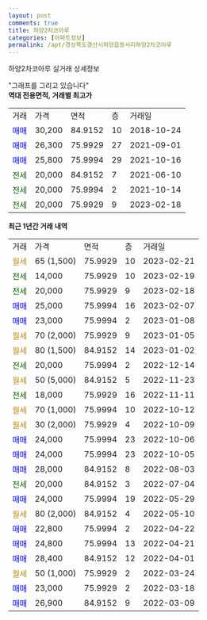 ```yaml
---
layout: post
comments: true
title: 하양2차코아루
categories: [아파트정보]
permalink: /apt/경상북도경산시하양읍동서리하양2차코아루
---
```


하양2차코아루 실거래 상세정보

<script type="text/javascript">
  google.charts.load('current', {'packages':['line', 'corechart']});
  google.charts.setOnLoadCallback(drawChart);

  function drawChart() {
    var data = new google.visualization.DataTable();
    data.addColumn('date', '거래일');
    data.addColumn('number', "매매");
    data.addColumn('number', "전세");
    data.addColumn('number', "전매");

    data.addRows([[new Date(Date.parse("2023-02-21")), null, null, null], [new Date(Date.parse("2023-02-19")), null, 14000, null], [new Date(Date.parse("2023-02-18")), null, 20000, null], [new Date(Date.parse("2023-02-07")), 25000, null, null], [new Date(Date.parse("2023-01-08")), 23000, null, null], [new Date(Date.parse("2023-01-05")), null, null, null], [new Date(Date.parse("2023-01-02")), null, null, null], [new Date(Date.parse("2022-12-14")), null, 20000, null], [new Date(Date.parse("2022-11-23")), null, null, null], [new Date(Date.parse("2022-11-11")), null, 18000, null], [new Date(Date.parse("2022-10-12")), null, null, null], [new Date(Date.parse("2022-10-09")), null, null, null], [new Date(Date.parse("2022-10-06")), 24000, null, null], [new Date(Date.parse("2022-10-05")), 24000, null, null], [new Date(Date.parse("2022-08-03")), 28000, null, null], [new Date(Date.parse("2022-07-04")), null, 20000, null], [new Date(Date.parse("2022-05-29")), 24000, null, null], [new Date(Date.parse("2022-05-10")), null, null, null], [new Date(Date.parse("2022-04-22")), 22800, null, null], [new Date(Date.parse("2022-04-21")), 24800, null, null], [new Date(Date.parse("2022-04-01")), 28400, null, null], [new Date(Date.parse("2022-03-24")), null, null, null], [new Date(Date.parse("2022-03-18")), 23000, null, null], [new Date(Date.parse("2022-03-09")), 26900, null, null]]);

    var options = {
      hAxis: {
        format: 'yyyy/MM/dd'
      },    
      lineWidth: 0,
      pointsVisible: true,    
      title: '최근 1년간 유형별 실거래가 분포',
      legend: { position: 'bottom' }
    };

    var formatter = new google.visualization.NumberFormat({pattern:'###,###'} );
    formatter.format(data, 1);
    formatter.format(data, 2);
    
    setTimeout(function() {
        var chart = new google.visualization.LineChart(document.getElementById('columnchart_material'));
        chart.draw(data, (options));
        document.getElementById('loading').style.display = 'none';
    }, 200);
  }
</script>


<div id="loading" style="z-index:20; display: block; margin-left: 0px">"그래프를 그리고 있습니다"</div>
<div id="columnchart_material" style="width: 95%; margin-left: 0px; display: block"></div>
<!-- contents start -->
<b>역대 전용면적, 거래별 최고가</b>
<table class="sortable">
    <tr>
      <td>거래</td>
      <td>가격</td>
      <td>면적</td>
      <td>층</td>
      <td>거래일</td>
    </tr>
        <tr>
          <td><a style="color: blue">매매</a></td>
          <td>30,200</td>
          <td>84.9152</td>
          <td>10</td>
          <td>2018-10-24</td>
        </tr>            <tr>
          <td><a style="color: blue">매매</a></td>
          <td>26,300</td>
          <td>75.9929</td>
          <td>27</td>
          <td>2021-09-01</td>
        </tr>            <tr>
          <td><a style="color: blue">매매</a></td>
          <td>25,800</td>
          <td>75.9994</td>
          <td>29</td>
          <td>2021-10-16</td>
        </tr>        
        <tr>
              <td><a style="color: darkgreen">전세</a></td>
              <td>20,000</td>
              <td>84.9152</td>
              <td>7</td>
              <td>2021-06-10</td>
            </tr>            <tr>
              <td><a style="color: darkgreen">전세</a></td>
              <td>20,000</td>
              <td>75.9994</td>
              <td>2</td>
              <td>2021-10-14</td>
            </tr>            <tr>
              <td><a style="color: darkgreen">전세</a></td>
              <td>20,000</td>
              <td>75.9929</td>
              <td>9</td>
              <td>2023-02-18</td>
            </tr>        
    
</table>

<b>최근 1년간 거래 내역</b>

<table class="sortable">
    <tr>
      <td>거래</td>
      <td>가격</td>
      <td>면적</td>
      <td>층</td>
      <td>거래일</td>
    </tr>
    <tr>
      <td><a style="color: darkgoldenrod">월세</a></td>
      <td>65 (1,500)</td>
      <td>75.9929</td>
      <td>10</td>
      <td>2023-02-21</td>
    </tr>          <tr>
      <td><a style="color: darkgreen">전세</a></td>
      <td>14,000</td>
      <td>75.9929</td>
      <td>10</td>
      <td>2023-02-19</td>
    </tr>          <tr>
      <td><a style="color: darkgreen">전세</a></td>
      <td>20,000</td>
      <td>75.9929</td>
      <td>9</td>
      <td>2023-02-18</td>
    </tr>          <tr>
      <td><a style="color: blue">매매</a></td>
      <td>25,000</td>
      <td>75.9994</td>
      <td>16</td>
      <td>2023-02-07</td>
    </tr>          <tr>
      <td><a style="color: blue">매매</a></td>
      <td>23,000</td>
      <td>75.9994</td>
      <td>2</td>
      <td>2023-01-08</td>
    </tr>          <tr>
      <td><a style="color: darkgoldenrod">월세</a></td>
      <td>70 (2,000)</td>
      <td>75.9929</td>
      <td>9</td>
      <td>2023-01-05</td>
    </tr>          <tr>
      <td><a style="color: darkgoldenrod">월세</a></td>
      <td>80 (1,500)</td>
      <td>84.9152</td>
      <td>14</td>
      <td>2023-01-02</td>
    </tr>          <tr>
      <td><a style="color: darkgreen">전세</a></td>
      <td>20,000</td>
      <td>75.9994</td>
      <td>2</td>
      <td>2022-12-14</td>
    </tr>          <tr>
      <td><a style="color: darkgoldenrod">월세</a></td>
      <td>50 (5,000)</td>
      <td>84.9152</td>
      <td>5</td>
      <td>2022-11-23</td>
    </tr>          <tr>
      <td><a style="color: darkgreen">전세</a></td>
      <td>18,000</td>
      <td>75.9929</td>
      <td>16</td>
      <td>2022-11-11</td>
    </tr>          <tr>
      <td><a style="color: darkgoldenrod">월세</a></td>
      <td>70 (1,000)</td>
      <td>75.9994</td>
      <td>10</td>
      <td>2022-10-12</td>
    </tr>          <tr>
      <td><a style="color: darkgoldenrod">월세</a></td>
      <td>30 (2,000)</td>
      <td>75.9929</td>
      <td>4</td>
      <td>2022-10-09</td>
    </tr>          <tr>
      <td><a style="color: blue">매매</a></td>
      <td>24,000</td>
      <td>75.9994</td>
      <td>23</td>
      <td>2022-10-06</td>
    </tr>          <tr>
      <td><a style="color: blue">매매</a></td>
      <td>24,000</td>
      <td>75.9994</td>
      <td>23</td>
      <td>2022-10-05</td>
    </tr>          <tr>
      <td><a style="color: blue">매매</a></td>
      <td>28,000</td>
      <td>84.9152</td>
      <td>8</td>
      <td>2022-08-03</td>
    </tr>          <tr>
      <td><a style="color: darkgreen">전세</a></td>
      <td>20,000</td>
      <td>84.9152</td>
      <td>3</td>
      <td>2022-07-04</td>
    </tr>          <tr>
      <td><a style="color: blue">매매</a></td>
      <td>24,000</td>
      <td>75.9994</td>
      <td>19</td>
      <td>2022-05-29</td>
    </tr>          <tr>
      <td><a style="color: darkgoldenrod">월세</a></td>
      <td>80 (2,000)</td>
      <td>84.9152</td>
      <td>4</td>
      <td>2022-05-10</td>
    </tr>          <tr>
      <td><a style="color: blue">매매</a></td>
      <td>22,800</td>
      <td>75.9994</td>
      <td>2</td>
      <td>2022-04-22</td>
    </tr>          <tr>
      <td><a style="color: blue">매매</a></td>
      <td>24,800</td>
      <td>75.9994</td>
      <td>13</td>
      <td>2022-04-21</td>
    </tr>          <tr>
      <td><a style="color: blue">매매</a></td>
      <td>28,400</td>
      <td>84.9152</td>
      <td>12</td>
      <td>2022-04-01</td>
    </tr>          <tr>
      <td><a style="color: darkgoldenrod">월세</a></td>
      <td>50 (1,000)</td>
      <td>75.9929</td>
      <td>2</td>
      <td>2022-03-24</td>
    </tr>          <tr>
      <td><a style="color: blue">매매</a></td>
      <td>23,000</td>
      <td>75.9929</td>
      <td>2</td>
      <td>2022-03-18</td>
    </tr>          <tr>
      <td><a style="color: blue">매매</a></td>
      <td>26,900</td>
      <td>84.9152</td>
      <td>9</td>
      <td>2022-03-09</td>
    </tr>      </table>
<!-- contents end -->    

